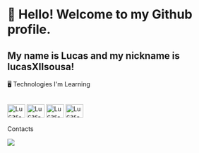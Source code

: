 # 👋 Hello! Welcome to my Github profile.
## My name is Lucas and my nickname is lucasXIIsousa!

🖥 Technologies I'm Learning
<div style="display: inline_block"><br>
   <img align"center" alt="Lucas-Js" height="30" width="40" src="https://cdn.jsdelivr.net/gh/devicons/devicon/icons/javascript/javascript-original.svg">
   <img align"center" alt="Lucas-Css" height="30" width="40" src="https://cdn.jsdelivr.net/gh/devicons/devicon/icons/css3/css3-original.svg">
   <img align"center" alt="Lucas-Css" height="30" width="40" src="https://cdn.jsdelivr.net/gh/devicons/devicon/icons/python/python-original.svg">
   <img align"center" alt="Lucas-Css" height="30" width="40" src="https://cdn.jsdelivr.net/gh/devicons/devicon/icons/electron/electron-original.svg">
</div>

Contacts
<div>
   <a href = "mailto:contato@lucasxiiioffin"><img src="https://img.shields.io/badge/Gmail-D14836?style=for-the-badge&logo=gmail&logoColor=white" target="_blank"></a>
</div>
